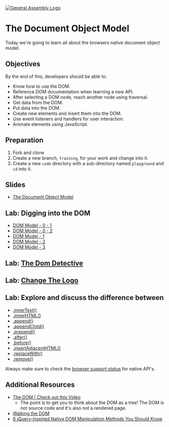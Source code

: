 [![General Assembly Logo](https://camo.githubusercontent.com/1a91b05b8f4d44b5bbfb83abac2b0996d8e26c92/687474703a2f2f692e696d6775722e636f6d2f6b6538555354712e706e67)](https://generalassemb.ly/education/software-engineering-immersive/)

# The Document Object Model

Today we're going to learn all about the browsers native document object model.

## Objectives

By the end of this, developers should be able to:

- Know how to use the DOM.
- Reference DOM documentation when learning a new API.
- After selecting a DOM node, reach another node using traversal.
- Get data from the DOM.
- Put data into the DOM.
- Create new elements and insert them into the DOM.
- Use event listeners and handlers for user interaction.
- Animate elements using JavaScript.

## Preparation

1. Fork and clone
2. Create a new branch, `training`, for your work and change into it.
3. Create a new `code` directory with a sub-directory named `playground` and `cd` into it.

## Slides

- [The Document Object Model](dom.pdf)

## Lab: Digging into the DOM

- [DOM Model - 0 - 1](lab-digging-dom/DOM-Model-00-01.png)
- [DOM Model - 0 - 2](lab-digging-dom/DOM-Model-00-02.png)
- [DOM Model - 1](lab-digging-dom/DOM-Model-01.png)
- [DOM Model - 2](lab-digging-dom/DOM-Model-02.svg)
- [DOM Model - 3](lab-digging-dom/DOM-Model-03.txt)

## Lab: [The Dom Detective](theDomDetective_LAB.md)

## Lab: [Change The Logo](changeTheLogo_LAB.md)

## Lab: Explore and discuss the difference between

- [.innerText()](https://developer.mozilla.org/en-US/docs/Web/API/HTMLElement/innerText)
- [.innerHTML()](https://developer.mozilla.org/en-US/docs/Web/API/Element/innerHTML)
- [.append()](https://developer.mozilla.org/en-US/docs/Web/API/ParentNode/append)
- [.appendChild()](https://developer.mozilla.org/en-US/docs/Web/API/Node/appendChild)
- [.prepend()](https://developer.mozilla.org/en-US/docs/Web/API/ParentNode/prepend)
- [.after()](https://developer.mozilla.org/en-US/docs/Web/API/ChildNode/after)
- [.before()](https://developer.mozilla.org/en-US/docs/Web/API/ChildNode/before)
- [.insertAdjacentHTML()](https://developer.mozilla.org/en-US/docs/Web/API/Element/insertAdjacentHTML)
- [.replaceWith()](https://developer.mozilla.org/en-US/docs/Web/API/ChildNode/replaceWith)
- [.remove()](https://developer.mozilla.org/en-US/docs/Web/API/ChildNode/remove)

Always make sure to check the [browser support status](http://caniuse.com/#feat=dom-manip-convenience) for native API's.

## Additional Resources

- [The DOM | Check out this Video](https://www.youtube.com/watch?v=n1cKlKM3jYI)
  - The point is to get you to think about the DOM as a tree! The DOM is not source code and it's also not a rendered page.
- [Walking the DOM](https://javascript.info/dom-navigation)
- [6 jQuery-inspired Native DOM Manipulation Methods You Should Know](https://www.sitepoint.com/native-dom-manipulation-methods/)